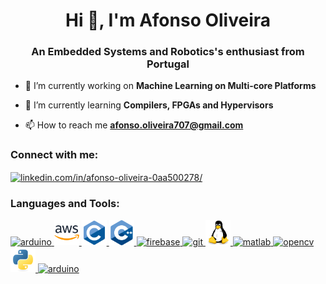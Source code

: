 <h1 align="center">Hi 👋, I'm Afonso Oliveira</h1>
<h3 align="center">An Embedded Systems and Robotics's enthusiast from Portugal</h3>

- 🔭 I’m currently working on **Machine Learning on Multi-core Platforms** 

- 🌱 I’m currently learning **Compilers, FPGAs and Hypervisors**

- 📫 How to reach me **afonso.oliveira707@gmail.com**

<h3 align="left">Connect with me:</h3>
<p align="left">
<a href="https://linkedin.com/in/afonso-oliveira-0aa500278/" target="blank"><img align="center" src="https://raw.githubusercontent.com/rahuldkjain/github-profile-readme-generator/master/src/images/icons/Social/linked-in-alt.svg" alt="linkedin.com/in/afonso-oliveira-0aa500278/" height="30" width="40" /></a>
</p>

<h3 align="left">Languages and Tools:</h3>
<p align="left"> <a href="https://www.arduino.cc/" target="_blank" rel="noreferrer"> <img src="https://cdn.worldvectorlogo.com/logos/arduino-1.svg" alt="arduino" width="40" height="40"/> </a> <a href="https://aws.amazon.com" target="_blank" rel="noreferrer"> <img src="https://raw.githubusercontent.com/devicons/devicon/master/icons/amazonwebservices/amazonwebservices-original-wordmark.svg" alt="aws" width="40" height="40"/> </a> <a href="https://www.cprogramming.com/" target="_blank" rel="noreferrer"> <img src="https://raw.githubusercontent.com/devicons/devicon/master/icons/c/c-original.svg" alt="c" width="40" height="40"/> </a> <a href="https://www.w3schools.com/cpp/" target="_blank" rel="noreferrer"> <img src="https://raw.githubusercontent.com/devicons/devicon/master/icons/cplusplus/cplusplus-original.svg" alt="cplusplus" width="40" height="40"/> </a> <a href="https://firebase.google.com/" target="_blank" rel="noreferrer"> <img src="https://www.vectorlogo.zone/logos/firebase/firebase-icon.svg" alt="firebase" width="40" height="40"/> </a> <a href="https://git-scm.com/" target="_blank" rel="noreferrer"> <img src="https://www.vectorlogo.zone/logos/git-scm/git-scm-icon.svg" alt="git" width="40" height="40"/> </a> <a href="https://www.linux.org/" target="_blank" rel="noreferrer"> <img src="https://raw.githubusercontent.com/devicons/devicon/master/icons/linux/linux-original.svg" alt="linux" width="40" height="40"/> </a> <a href="https://www.mathworks.com/" target="_blank" rel="noreferrer"> <img src="https://upload.wikimedia.org/wikipedia/commons/2/21/Matlab_Logo.png" alt="matlab" width="40" height="40"/> </a> <a href="https://opencv.org/" target="_blank" rel="noreferrer"> <img src="https://www.vectorlogo.zone/logos/opencv/opencv-icon.svg" alt="opencv" width="40" height="40"/> </a> <a href="https://www.python.org" target="_blank" rel="noreferrer"> <img src="https://raw.githubusercontent.com/devicons/devicon/master/icons/python/python-original.svg" alt="python" width="40" height="40"/> </a> <a href="[https://www.arduino.cc](https://pt.wikipedia.org/wiki/Verilog)/" target="_blank" rel="noreferrer"> <img src="https://camo.githubusercontent.com/127d781f67fcabd255a6c80919998ecb556913329cec27c4a361679e984424d0/68747470733a2f2f696d672e736869656c64732e696f2f62616467652f566572696c6f672d3032303338353f7374796c653d666f722d7468652d6261646765" alt="arduino" width="40" height="40"/> </a></p>


